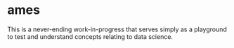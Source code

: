 # ames

This is a never-ending work-in-progress that serves simply as a playground to test and understand concepts relating to data science. 
